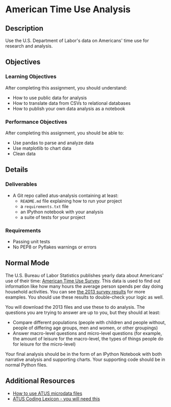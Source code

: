 # American Time Use Analysis
 
## Description

Use the U.S. Department of Labor's data on Americans' time use for research and analysis.

## Objectives

### Learning Objectives

After completing this assignment, you should understand:

* How to use public data for analysis
* How to translate data from CSVs to relational databases
* How to publish your own data analysis as a notebook

### Performance Objectives

After completing this assignment, you should be able to:

* Use pandas to parse and analyze data
* Use matplotlib to chart data
* Clean data

## Details

### Deliverables

* A Git repo called atus-analysis containing at least:
  * `README.md` file explaining how to run your project
  * a `requirements.txt` file
  * an IPython notebook with your analysis
  * a suite of tests for your project

### Requirements  

* Passing unit tests
* No PEP8 or Pyflakes warnings or errors

## Normal Mode

The U.S. Bureau of Labor Statistics publishes yearly data about Americans' use
of their time: [American Time Use Survey](http://www.bls.gov/tus/home.htm#data).
This data is used to find out information like how many hours the average person
spends per day doing household activities. You can see
[the 2013 survey results](http://www.bls.gov/news.release/atus.nr0.htm)
for more examples. You should use these results to double-check your logic as well.

You will download the 2013 files and use these to do analysis. The questions you are trying to answer are up to you, but they
should at least:

* Compare different populations (people with children and people without, people of differing age groups, men and women, or other groupings)
* Answer macro-level questions and micro-level questions (for example, the amount of leisure for the macro-level, the types of things people do for leisure for the micro-level)

Your final analysis should be in the form of an IPython Notebook with both
narrative analysis and supporting charts. Your supporting code should be in
normal Python files.



## Additional Resources

* [How to use ATUS microdata files](http://www.bls.gov/tus/howto.htm)
* [ATUS Coding Lexicon - you will need this](http://www.bls.gov/tus/lexicons.htm)
